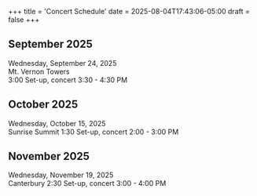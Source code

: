 +++
title = 'Concert Schedule'
date = 2025-08-04T17:43:06-05:00
draft = false
+++




## September 2025
Wednesday, September 24, 2025  
Mt. Vernon Towers  
3:00 Set-up, concert 3:30 - 4:30 PM  

## October 2025
Wednesday, October 15, 2025  
Sunrise Summit
1:30 Set-up, concert 2:00 - 3:00 PM   

## November 2025
Wednesday, November 19, 2025  
Canterbury
2:30 Set-up, concert 3:00 - 4:00 PM  

